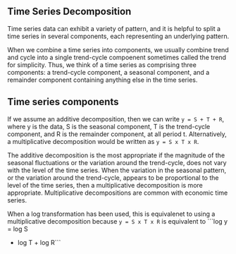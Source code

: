 ## Time Series Decomposition
Time series data can exhibit a variety of pattern, and it is helpful to split a time series in several components, each representing an underlying pattern.

When we combine a time series into components, we usually combine trend and cycle into a single trend-cycle compoenent sometimes called the trend for simplicity.
Thus, we think of a time series as comprising three components: a trend-cycle component, a seasonal component, and a remainder component containing anything else
in the time series.
## Time series components
If we assume an additive decomposition, then we can write ```y = S + T + R```, where y is the data, S is the seasonal component, T is the trend-cycle component,
and R is the remainder component, at all period t. Alternatively, a multiplicative decomposition would be written as ```y = S x T x R```.

The additive decomposition is the most appropriate if the magnitude of the seasonal fluctuations or the variation around the trend-cycle, does not vary with the
level of the time series. When the variation in the seasonal pattern, or the variation around the trend-cycle, appears to be proportional to the level of the time
series, then a multiplicative decomposition is more appropriate. Multiplicative decompositions are common with economic time series.

When a log transformation has been used, this is equivalenet to using a multiplicative decomposition because ```y = S x T x R``` is equivalent to ```log y = log S
+ log T + log R```
